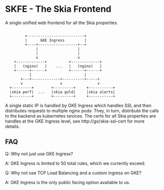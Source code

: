 # SKFE - The Skia Frontend

A single unified web frontend for all the Skia properties.

```

         +--------------------------+
         |      GKE Ingress         |
         +----+------------------+--+
              |                  |
              |                  |
              v                  v
    +-------------+          +-------------+
    |   (nginx)   |    ...   |   (nginx)   |
    +------+------+          +------+------+
           |                        |
       +---+-------------+----------+-----+
       v                 v                v
  +---------+        +---------+     +-----------+
  |skia perf|  ...   |skia gold|     |skia alerts|
  +---------+        +---------+     +-----------+

```

A single static IP is handled by GKE Ingress which handles SSL and then
distributes requests to multiple nginx pods: They, in turn, distribute the calls
to the backend as kubernetes sevices. The certs for all Skia properties are
handles at the GKE Ingress level, see http://go/skia-ssl-cert for more details.

## FAQ

Q: Why not just use GKE Ingress?

A: GKE Ingress is limited to 50 total rules, which we currently exceed.

Q: Why not use TCP Load Balancing and a custom ingress on GKE?

A: GKE Ingress is the only public facing option available to us.